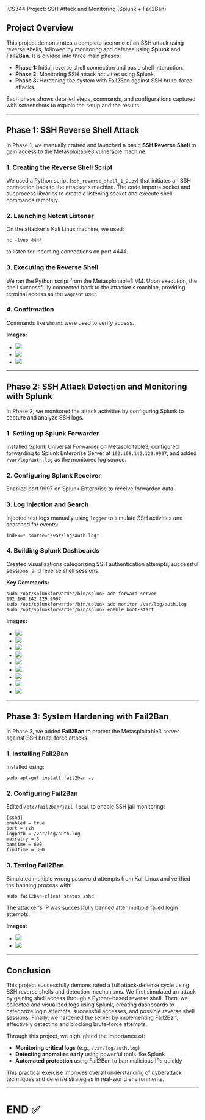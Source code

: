  ICS344 Project: SSH Attack and Monitoring (Splunk + Fail2Ban)

## Project Overview

This project demonstrates a complete scenario of an SSH attack using reverse shells, followed by monitoring and defense using **Splunk** and **Fail2Ban**. It is divided into three main phases:

- **Phase 1:** Initial reverse shell connection and basic shell interaction.
- **Phase 2:** Monitoring SSH attack activities using Splunk.
- **Phase 3:** Hardening the system with Fail2Ban against SSH brute-force attacks.

Each phase shows detailed steps, commands, and configurations captured with screenshots to explain the setup and the results.

---

## Phase 1: SSH Reverse Shell Attack

In Phase 1, we manually crafted and launched a basic **SSH Reverse Shell** to gain access to the Metasploitable3 vulnerable machine.

### 1. Creating the Reverse Shell Script
We used a Python script (`ssh_reverse_shell_1_2.py`) that initiates an SSH connection back to the attacker's machine. The code imports socket and subprocess libraries to create a listening socket and execute shell commands remotely.

### 2. Launching Netcat Listener
On the attacker's Kali Linux machine, we used:

```
nc -lvnp 4444
```

to listen for incoming connections on port 4444.

### 3. Executing the Reverse Shell
We ran the Python script from the Metasploitable3 VM. Upon execution, the shell successfully connected back to the attacker's machine, providing terminal access as the `vagrant` user.

### 4. Confirmation
Commands like `whoami` were used to verify access.

**Images:**

- ![](screenshots/Screenshot1.png)
- ![](screenshots/Screenshot2.png)
- ![](screenshots/Screenshot3.png)

---

## Phase 2: SSH Attack Detection and Monitoring with Splunk

In Phase 2, we monitored the attack activities by configuring Splunk to capture and analyze SSH logs.

### 1. Setting up Splunk Forwarder
Installed Splunk Universal Forwarder on Metasploitable3, configured forwarding to Splunk Enterprise Server at `192.168.142.129:9997`, and added `/var/log/auth.log` as the monitored log source.

### 2. Configuring Splunk Receiver
Enabled port 9997 on Splunk Enterprise to receive forwarded data.

### 3. Log Injection and Search
Injected test logs manually using `logger` to simulate SSH activities and searched for events:

```
index=* source="/var/log/auth.log"
```

### 4. Building Splunk Dashboards
Created visualizations categorizing SSH authentication attempts, successful sessions, and reverse shell sessions.

**Key Commands:**

```
sudo /opt/splunkforwarder/bin/splunk add forward-server 192.168.142.129:9997
sudo /opt/splunkforwarder/bin/splunk add monitor /var/log/auth.log
sudo /opt/splunkforwarder/bin/splunk enable boot-start
```

**Images:**

- ![](screenshots/Screenshot4.png)
- ![](screenshots/Screenshot5.png)
- ![](screenshots/Screenshot6.png)
- ![](screenshots/Screenshot7.png)
- ![](screenshots/Screenshot8.png)
- ![](screenshots/Screenshot9.png)
- ![](screenshots/Screenshot10.png)
- ![](screenshots/Screenshot11.png)
- ![](screenshots/Screenshot12.png)

---

## Phase 3: System Hardening with Fail2Ban

In Phase 3, we added **Fail2Ban** to protect the Metasploitable3 server against SSH brute-force attacks.

### 1. Installing Fail2Ban
Installed using:

```
sudo apt-get install fail2ban -y
```

### 2. Configuring Fail2Ban
Edited `/etc/fail2ban/jail.local` to enable SSH jail monitoring:

```
[sshd]
enabled = true
port = ssh
logpath = /var/log/auth.log
maxretry = 3
bantime = 600
findtime = 300
```

### 3. Testing Fail2Ban
Simulated multiple wrong password attempts from Kali Linux and verified the banning process with:

```
sudo fail2ban-client status sshd
```

The attacker's IP was successfully banned after multiple failed login attempts.

**Images:**

- ![](screenshots/Screenshot2025-04-22-0333.png)
- ![](screenshots/Screenshot2025-04-22-8038.png)

---

## Conclusion

This project successfully demonstrated a full attack-defense cycle using SSH reverse shells and detection mechanisms. We first simulated an attack by gaining shell access through a Python-based reverse shell. Then, we collected and visualized logs using Splunk, creating dashboards to categorize login attempts, successful accesses, and possible reverse shell sessions. Finally, we hardened the server by implementing Fail2Ban, effectively detecting and blocking brute-force attempts.

Through this project, we highlighted the importance of:

- **Monitoring critical logs** (e.g., `/var/log/auth.log`)
- **Detecting anomalies early** using powerful tools like Splunk
- **Automated protection** using Fail2Ban to ban malicious IPs quickly

This practical exercise improves overall understanding of cyberattack techniques and defense strategies in real-world environments.

---

# END ✅

